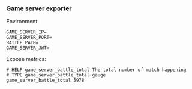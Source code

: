 ### Game server exporter

Environment:

```
GAME_SERVER_IP=
GAME_SERVER_PORT=
BATTLE_PATH=
GAME_SERVER_JWT=
```

Expose metrics:

```
# HELP game_server_battle_total The total number of match happening
# TYPE game_server_battle_total gauge
game_server_battle_total 5978
```
